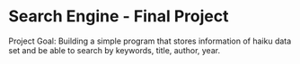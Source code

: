 # Search Engine - Final Project

Project Goal: Building a simple program that stores information of haiku data set and be able to search by keywords, title, author, year.


